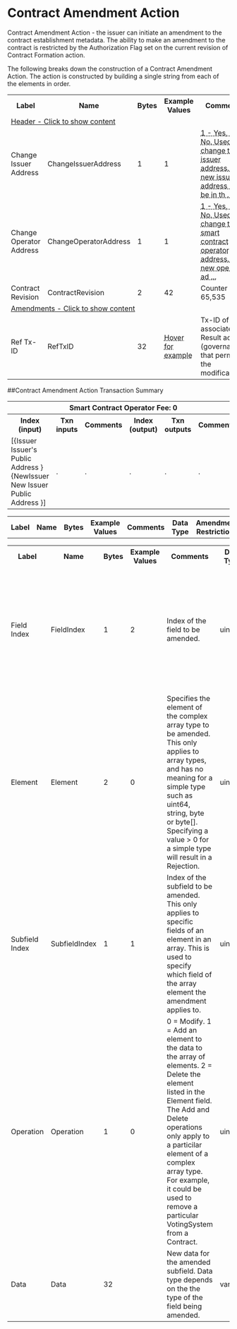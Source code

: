 


# Contract Amendment Action

Contract Amendment Action - the issuer can initiate an amendment to the contract establishment metadata. The ability to make an amendment to the contract is restricted by the Authorization Flag set on the current revision of Contract Formation action.

The following breaks down the construction of a Contract Amendment Action. The action is constructed by building a single string from each of the elements in order.

<div class="ritz grid-container" dir="ltr">
    <table class="waffle" cellspacing="0" cellpadding="0" table-layout=fixed width=100%>
         <tr style='height:19px;'>
            <th style="width:9%" class="s0">Label</th>
            <th style="width:9%" class="s1">Name</th>
            <th style="width:2%" class="s1">Bytes</th>
            <th style="width:25%" class="s1">Example Values</th>
            <th style="width:36%" class="s1">Comments</th>
            <th style="width:5%" class="s1">Data Type</th>
            <th class="s1">Amendment Restrictions</th>
        </tr>
        <tr>
            <td class="c5" colspan="7">
                <a href="javascript:;" data-popover="type-Header">
                   Header - Click to show content
                </a>
             </td>
        </tr>
        <tr>
            <td class="c9">Change Issuer Address</td>
            <td class="c10">ChangeIssuerAddress</td>
            <td class="c10">1</td>
            <td class="c10">1</td>
            <td class="c10"><abbr title="1 - Yes, 0 - No.  Used to change the issuer address.  The new issuer address must be in the input[1] position.">1 - Yes, 0 - No.  Used to change the issuer address.  The new issuer address must be in th ...</abbr></td>
            <td class="c10">bool</td>
            <td class="c10"></td>
        </tr>
        <tr>
            <td class="c9">Change Operator Address</td>
            <td class="c10">ChangeOperatorAddress</td>
            <td class="c10">1</td>
            <td class="c10">1</td>
            <td class="c10"><abbr title="1 - Yes, 0 - No.  Used to change the smart contract operator address.  The new operator address must be in the input[1] position.">1 - Yes, 0 - No.  Used to change the smart contract operator address.  The new operator ad ...</abbr></td>
            <td class="c10">bool</td>
            <td class="c10"></td>
        </tr>
        <tr>
            <td class="c9">Contract Revision</td>
            <td class="c10">ContractRevision</td>
            <td class="c10">2</td>
            <td class="c10">42</td>
            <td class="c10">Counter 0 - 65,535</td>
            <td class="c10">uint</td>
            <td class="c10"></td>
        </tr>
        <tr>
            <td class="c5" colspan="7">
                <a href="javascript:;" data-popover="type-Amendment">
                   Amendments - Click to show content
                </a>
            </td>
        </tr>
        <tr>
            <td class="c9">Ref Tx-ID</td>
            <td class="c10">RefTxID</td>
            <td class="c10">32</td>
            <td class="c10"><abbr title="a8700385d4cc62628cc34629862121f84e6237689de8e45e151dcbc8cf30b33d">Hover for example</abbr></td>
            <td class="c10">Tx-ID of the associated Result action (governance) that permitted the modifications.</td>
            <td class="c10">SHA256</td>
            <td class="c10"></td>
        </tr>
    </table>
</div>

##Contract Amendment Action Transaction Summary

<div class="ritz grid-container" dir="ltr">
    <table class="waffle" cellspacing="0" cellpadding="0" table-layout=fixed width=100%>
         <tr style='height:19px;'>
            <th class="s0" colspan="6">Smart Contract Operator Fee: 0</th>
       </tr>
         <tr style='height:19px;'>
            <th style="width:10%" class="s0">Index (input)</th>
            <th style="width:20%" class="s1">Txn inputs</th>
            <th style="width:20%" class="s1">Comments</th>
            <th style="width:10%" class="s1">Index (output)</th>
            <th style="width:20%" class="s1">Txn outputs</th>
            <th class="s1">Comments</th>
       </tr>
       <tr>
            <td class="c5">[{Issuer Issuer's Public Address } {NewIssuer New Issuer Public Address }]</td>
            <td class="c6">.</td>
            <td class="c6">.</td>
            <td class="c10">.</td>
            <td class="c10">.</td>
            <td class="c10">.</td>
        </tr>
    </table>
</div>



<div class="ui modal" id="type-Header">
    <i class="close icon"></i>
    <div class="content docs-content">
        <table class="ui table">
            <tr style='height:19px;'>
                <th style="width:5%" class="s1">Label</th>
                <th style="width:9%" class="s1">Name</th>
                <th style="width:3%" class="s1">Bytes</th>
                <th style="width:33%" class="s1">Example Values</th>
                <th style="width:26%" class="s1">Comments</th>
                <th style="width:5%" class="s1">Data Type</th>
                <th class="s2">Amendment Restrictions</th>
            </tr>
        </table>
    </div>
</div>

<div class="ui modal" id="type-Amendment">
    <i class="close icon"></i>
    <div class="content docs-content">
        <table class="ui table">
            <tr style='height:19px;'>
                <th style="width:5%" class="s1">Label</th>
                <th style="width:9%" class="s1">Name</th>
                <th style="width:3%" class="s1">Bytes</th>
                <th style="width:33%" class="s1">Example Values</th>
                <th style="width:26%" class="s1">Comments</th>
                <th style="width:5%" class="s1">Data Type</th>
                <th class="s2">Amendment Restrictions</th>
            </tr>
            <tr>
                <td class="c10">Field Index</td>
                <td class="c10">FieldIndex</td>
                <td class="c10">1</td>
                <td class="c10" style="word-break:break-all">2</td>
                <td class="c10">Index of the field to be amended.</td>
                <td class="c10">uint</td>
                <td class="c10">A field with a complex array type uses the same FieldIndex value for all elements. For example, in C1 the VotingSystems field is FieldIndex 16. Indexes are zero based.</td>
            </tr>
            <tr>
                <td class="c10">Element</td>
                <td class="c10">Element</td>
                <td class="c10">2</td>
                <td class="c10" style="word-break:break-all">0</td>
                <td class="c10">Specifies the element of the complex array type to be amended. This only applies to array types, and has no meaning for a simple type such as uint64, string, byte or byte[]. Specifying a value > 0 for a simple type will result in a Rejection.</td>
                <td class="c10">uint</td>
                <td class="c10">To specify the 3rd VotingSystem of a Contract, the value 2 would be given. Indexes are zero based.</td>
            </tr>
            <tr>
                <td class="c10">Subfield Index</td>
                <td class="c10">SubfieldIndex</td>
                <td class="c10">1</td>
                <td class="c10" style="word-break:break-all">1</td>
                <td class="c10">Index of the subfield to be amended. This only applies to specific fields of an element in an array. This is used to specify which field of the array element the amendment applies to.</td>
                <td class="c10">uint</td>
                <td class="c10">For example to specify the 2nd field of a VotingSystem, value 1 would be given.</td>
            </tr>
            <tr>
                <td class="c10">Operation</td>
                <td class="c10">Operation</td>
                <td class="c10">1</td>
                <td class="c10" style="word-break:break-all">0</td>
                <td class="c10">0 = Modify. 1 = Add an element to the data to the array of elements. 2 = Delete the element listed in the Element field. The Add and Delete operations only apply to a particilar element of a complex array type. For example, it could be used to remove a particular VotingSystem from a Contract.</td>
                <td class="c10">uint</td>
                <td class="c10"></td>
            </tr>
            <tr>
                <td class="c10">Data</td>
                <td class="c10">Data</td>
                <td class="c10">32</td>
                <td class="c10" style="word-break:break-all"></td>
                <td class="c10">New data for the amended subfield. Data type depends on the the type of the field being amended.</td>
                <td class="c10">varchar</td>
                <td class="c10">The bytes should be in an format appropriate for the field being modified.</td>
            </tr>
        </table>
    </div>
</div>

